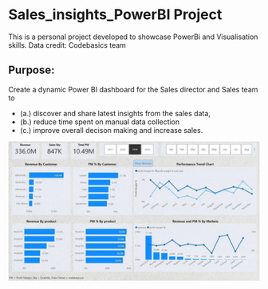 # Sales_insights_PowerBI Project
This is a personal project developed to showcase PowerBi and Visualisation skills. Data credit: Codebasics team 

## Purpose: 
Create a dynamic Power BI dashboard for the Sales director and Sales team to 
- (a.) discover and share latest insights from the sales data, 
- (b.) reduce time spent on manual data collection 
- (c.) improve overall decison making and increase sales.

![](https://github.com/S-G-001/Sales_insights_PowerBI/blob/main/Dashboard_GIF.gif)
